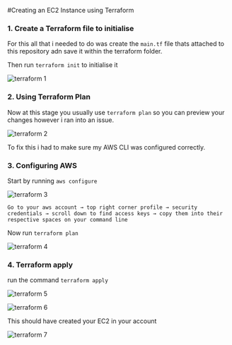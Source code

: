 #Creating an EC2 Instance using Terraform

### 1. Create a Terraform file to initialise

For this all that i needed to do was create the `main.tf` file thats attached to this repository adn save it within the terraform folder.

Then run `terraform init` to initialise it

![terraform 1](https://github.com/user-attachments/assets/e239e011-557f-47b4-99c4-d0b15976b7a6)


### 2. Using Terraform Plan

Now at this stage you usually use `terraform plan` so you can preview your changes however i ran into an issue.

![terraform 2](https://github.com/user-attachments/assets/885163c4-c42f-449c-8e57-b0c35bf7b947)


To fix this i had to make sure my AWS CLI was configured correctly.

### 3. Configuring AWS

Start by running `aws configure`

![terraform 3](https://github.com/user-attachments/assets/82c81e05-b73f-4088-828d-215163e87c3a)

`Go to your aws account → top right corner profile → security credentials → scroll down to find access keys → copy them into their respective spaces on your command line`

Now run `terraform plan`

![terraform 4](https://github.com/user-attachments/assets/507a77c7-c6db-42d2-9251-83c6a2609a25)

### 4. Terraform apply 

run the command `terraform apply`

![terraform 5](https://github.com/user-attachments/assets/f5ed8c1a-bd41-4f76-ac97-56e5732b4d16)

![terraform 6](https://github.com/user-attachments/assets/35682418-dfb0-4830-9c6d-307fc5fc1a0c)


This should have created your EC2 in your account

![terraform 7](https://github.com/user-attachments/assets/b0680083-373f-42bd-a9eb-dc640f647d60)

